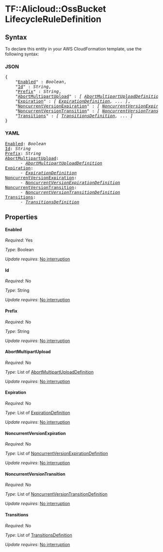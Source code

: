 # TF::Alicloud::OssBucket LifecycleRuleDefinition

## Syntax

To declare this entity in your AWS CloudFormation template, use the following syntax:

### JSON

<pre>
{
    "<a href="#enabled" title="Enabled">Enabled</a>" : <i>Boolean</i>,
    "<a href="#id" title="Id">Id</a>" : <i>String</i>,
    "<a href="#prefix" title="Prefix">Prefix</a>" : <i>String</i>,
    "<a href="#abortmultipartupload" title="AbortMultipartUpload">AbortMultipartUpload</a>" : <i>[ <a href="abortmultipartuploaddefinition.md">AbortMultipartUploadDefinition</a>, ... ]</i>,
    "<a href="#expiration" title="Expiration">Expiration</a>" : <i>[ <a href="expirationdefinition.md">ExpirationDefinition</a>, ... ]</i>,
    "<a href="#noncurrentversionexpiration" title="NoncurrentVersionExpiration">NoncurrentVersionExpiration</a>" : <i>[ <a href="noncurrentversionexpirationdefinition.md">NoncurrentVersionExpirationDefinition</a>, ... ]</i>,
    "<a href="#noncurrentversiontransition" title="NoncurrentVersionTransition">NoncurrentVersionTransition</a>" : <i>[ <a href="noncurrentversiontransitiondefinition.md">NoncurrentVersionTransitionDefinition</a>, ... ]</i>,
    "<a href="#transitions" title="Transitions">Transitions</a>" : <i>[ <a href="transitionsdefinition.md">TransitionsDefinition</a>, ... ]</i>
}
</pre>

### YAML

<pre>
<a href="#enabled" title="Enabled">Enabled</a>: <i>Boolean</i>
<a href="#id" title="Id">Id</a>: <i>String</i>
<a href="#prefix" title="Prefix">Prefix</a>: <i>String</i>
<a href="#abortmultipartupload" title="AbortMultipartUpload">AbortMultipartUpload</a>: <i>
      - <a href="abortmultipartuploaddefinition.md">AbortMultipartUploadDefinition</a></i>
<a href="#expiration" title="Expiration">Expiration</a>: <i>
      - <a href="expirationdefinition.md">ExpirationDefinition</a></i>
<a href="#noncurrentversionexpiration" title="NoncurrentVersionExpiration">NoncurrentVersionExpiration</a>: <i>
      - <a href="noncurrentversionexpirationdefinition.md">NoncurrentVersionExpirationDefinition</a></i>
<a href="#noncurrentversiontransition" title="NoncurrentVersionTransition">NoncurrentVersionTransition</a>: <i>
      - <a href="noncurrentversiontransitiondefinition.md">NoncurrentVersionTransitionDefinition</a></i>
<a href="#transitions" title="Transitions">Transitions</a>: <i>
      - <a href="transitionsdefinition.md">TransitionsDefinition</a></i>
</pre>

## Properties

#### Enabled

_Required_: Yes

_Type_: Boolean

_Update requires_: [No interruption](https://docs.aws.amazon.com/AWSCloudFormation/latest/UserGuide/using-cfn-updating-stacks-update-behaviors.html#update-no-interrupt)

#### Id

_Required_: No

_Type_: String

_Update requires_: [No interruption](https://docs.aws.amazon.com/AWSCloudFormation/latest/UserGuide/using-cfn-updating-stacks-update-behaviors.html#update-no-interrupt)

#### Prefix

_Required_: No

_Type_: String

_Update requires_: [No interruption](https://docs.aws.amazon.com/AWSCloudFormation/latest/UserGuide/using-cfn-updating-stacks-update-behaviors.html#update-no-interrupt)

#### AbortMultipartUpload

_Required_: No

_Type_: List of <a href="abortmultipartuploaddefinition.md">AbortMultipartUploadDefinition</a>

_Update requires_: [No interruption](https://docs.aws.amazon.com/AWSCloudFormation/latest/UserGuide/using-cfn-updating-stacks-update-behaviors.html#update-no-interrupt)

#### Expiration

_Required_: No

_Type_: List of <a href="expirationdefinition.md">ExpirationDefinition</a>

_Update requires_: [No interruption](https://docs.aws.amazon.com/AWSCloudFormation/latest/UserGuide/using-cfn-updating-stacks-update-behaviors.html#update-no-interrupt)

#### NoncurrentVersionExpiration

_Required_: No

_Type_: List of <a href="noncurrentversionexpirationdefinition.md">NoncurrentVersionExpirationDefinition</a>

_Update requires_: [No interruption](https://docs.aws.amazon.com/AWSCloudFormation/latest/UserGuide/using-cfn-updating-stacks-update-behaviors.html#update-no-interrupt)

#### NoncurrentVersionTransition

_Required_: No

_Type_: List of <a href="noncurrentversiontransitiondefinition.md">NoncurrentVersionTransitionDefinition</a>

_Update requires_: [No interruption](https://docs.aws.amazon.com/AWSCloudFormation/latest/UserGuide/using-cfn-updating-stacks-update-behaviors.html#update-no-interrupt)

#### Transitions

_Required_: No

_Type_: List of <a href="transitionsdefinition.md">TransitionsDefinition</a>

_Update requires_: [No interruption](https://docs.aws.amazon.com/AWSCloudFormation/latest/UserGuide/using-cfn-updating-stacks-update-behaviors.html#update-no-interrupt)

